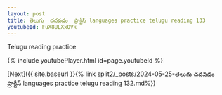 ```yaml
---
layout: post
title: తెలుగు  చదవడం  ప్రాక్టీస్ languages practice telugu reading 133
youtubeId: FuX8ULXxOVk
---
```

 
 
Telugu reading practice
 
 
 
 
 


{% include youtubePlayer.html id=page.youtubeId %}
 
[Next]({{ site.baseurl }}{% link  split2/_posts/2024-05-25-తెలుగు  చదవడం  ప్రాక్టీస్ languages practice telugu reading 132.md%})
 

